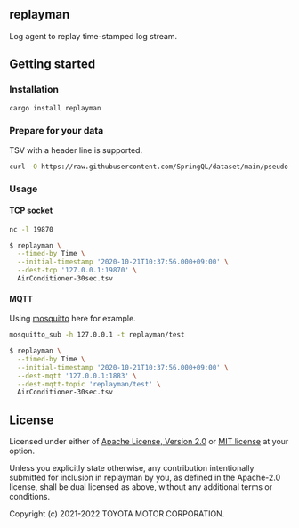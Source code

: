 ## replayman

Log agent to replay time-stamped log stream.

## Getting started

### Installation

```bash
cargo install replayman
```

### Prepare for your data

TSV with a header line is supported.

```bash
curl -O https://raw.githubusercontent.com/SpringQL/dataset/main/pseudo-in-vehicle/AirConditioner-30sec.tsv
```

### Usage

#### TCP socket

```bash
nc -l 19870
```

```bash
$ replayman \
  --timed-by Time \
  --initial-timestamp '2020-10-21T10:37:56.000+09:00' \
  --dest-tcp '127.0.0.1:19870' \
  AirConditioner-30sec.tsv
```

#### MQTT

Using [mosquitto](https://github.com/eclipse/mosquitto) here for example.

```bash
mosquitto_sub -h 127.0.0.1 -t replayman/test
```

```bash
$ replayman \
  --timed-by Time \
  --initial-timestamp '2020-10-21T10:37:56.000+09:00' \
  --dest-mqtt '127.0.0.1:1883' \
  --dest-mqtt-topic 'replayman/test' \
  AirConditioner-30sec.tsv
```

## License

Licensed under either of [Apache License, Version 2.0](LICENSE-APACHE) or [MIT license](LICENSE-MIT) at your option.

Unless you explicitly state otherwise, any contribution intentionally submitted
for inclusion in replayman by you, as defined in the Apache-2.0 license, shall be
dual licensed as above, without any additional terms or conditions.

Copyright (c) 2021-2022 TOYOTA MOTOR CORPORATION.
